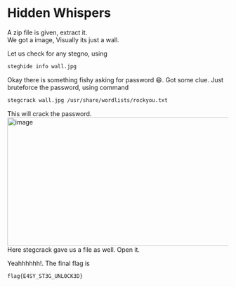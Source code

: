 # Hidden Whispers

A zip file is given, extract it.\
We got a image, Visually its just a wall.

Let us check for any stegno, using 

```bash
steghide info wall.jpg
```

Okay there is something fishy asking for password 😄. Got some clue.
Just bruteforce the password, using command

```bash
stegcrack wall.jpg /usr/share/wordlists/rockyou.txt
```
This will crack the password.\
<img width="798" height="292" alt="image" src="https://github.com/user-attachments/assets/3952fd6e-ccf7-4db6-bdc1-7a25653264b7" />
Here stegcrack gave us a file as well. Open it.

Yeahhhhhh!. The final flag is

```bash
flag{E4SY_ST3G_UNL0CK3D}
```
